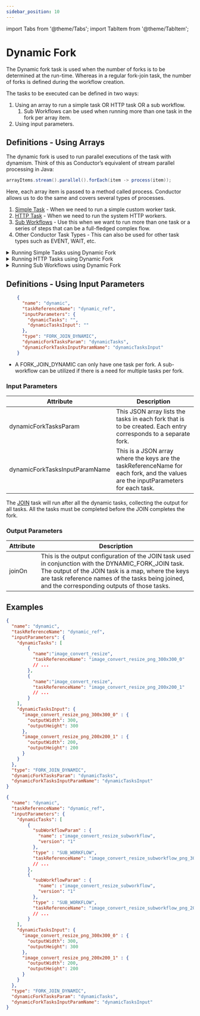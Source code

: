 ```yaml
---
sidebar_position: 10
---
```


import Tabs from '@theme/Tabs';
import TabItem from '@theme/TabItem';

# Dynamic Fork

The Dynamic fork task is used when the number of forks is to be determined at the run-time. Whereas in a regular fork-join task, the number of forks is defined during the workflow creation.

The tasks to be executed can be defined in two ways:

1. Using an array to run a simple task OR HTTP task OR a sub workflow.
    1. Sub Workflows can be used when running more than one task in the fork per array item.
2. Using input parameters.

## Definitions - Using Arrays

The dynamic fork is used to run parallel executions of the task with dynamism. Think of this as Conductor’s equivalent of stream parallel processing in Java:

```java
arrayItems.stream().parallel().forEach(item -> process(item));
```

Here, each array item is passed to a method called process. Conductor allows us to do the same and covers several types of processes.

1. [Simple Task](/content/reference-docs/worker-task) - When we need to run a simple custom worker task.
2. [HTTP Task](/content/reference-docs/system-tasks/http) - When we need to run the system HTTP workers.
3. [Sub Workflows](./sub-workflow) - Use this when we want to run more than one task or a series of steps that can be a full-fledged complex flow.
4. Other Conductor Task Types - This can also be used for other task types such as EVENT, WAIT, etc.

<details><summary>Running Simple Tasks using Dynamic Fork</summary>
<p>
Run a simple task for each of the inputs provided.

| Attribute      | Description                                               |
| -------------- | --------------------------------------------------------- |
| forkTaskName   | Specify the name of the simple task to execute.           |
| forkTaskInputs | Array of inputs - a task will be executed for each input. |

In this example, each task will be executed with the following input:

```json
    {
      "inputText" : "value1",
      "inputNumber" : 1,
      "index": 0 
    }
```
:::tip
In the task, there will be a value called **index**, which is inserted by the system to represent the array index for the object.
:::

Example:

```json
    {
      "name": "dynamic_workflow_array_simple",
      "description": "Dynamic workflow array - run simple task",
      "tasks": [
        {
          "name": "dynamic_workflow_array_simple",
          "taskReferenceName": "dynamic_workflow_array_simple_ref",
          "inputParameters": {
            "forkTaskName": "update_fruit_list_task",
            "forkTaskInputs": [
              {
                "inputText" : "value1",
                "inputNumber" : 1
              },
              {
                "inputText" : "value2",
                "inputNumber" : 2
              },
              {
                "inputText" : "value3",
                "inputNumber" : 3
              }
            ]
          },
          "type": "FORK_JOIN_DYNAMIC"
        },
        {
          "name": "dynamic_workflow_array_simple_join",
          "taskReferenceName": "dynamic_workflow_array_simple_join_ref",
          "type": "JOIN"
        }
      ]
    }
```
We can also use simple values or a mix of complex and simple objects.
```json
    [
      "apple", "orange", "kiwi"
    ]
```
When using simple values, it will be passed with the key input and an index representing the element's index in the array.
```json
    {
      "input" : "apple", // Value
      "__index" : 0 // Index of the element in the source array
    }
```
</p>
</details>

<details><summary>Running HTTP Tasks using Dynamic Fork</summary>
<p>
To run HTTP, we will use the same parameters as running SIMPLE tasks; as shown above, the value of forkTaskName will be HTTP, and the inputs we provide will be what the HTTP task expects.

:::tip
**method** has a default value of GET and need not be specified if the HTTP call is GET.
:::

Example:
```json
    {
      "name": "dynamic_workflow_array_http",
      "description": "Dynamic workflow array - run HTTP tasks",
      "tasks": [
        {
          "name": "dynamic_workflow_array_http",
          "taskReferenceName": "dynamic_workflow_array_http_ref",
          "inputParameters": {
            "forkTaskName": "HTTP",
            "forkTaskInputs": [
              {
                "uri" : "https://orkes-api-tester.orkesconductor.com/get"
              },
              {
                "uri" : "https://orkes-api-tester.orkesconductor.com/get",
                "method" : "GET"
              }
            ]
          },
          "type": "FORK_JOIN_DYNAMIC",
          "dynamicForkTasksParam": "dynamicTasks",
          "dynamicForkTasksInputParamName": "dynamicTasksInput"
        },
        {
          "name": "dynamic_workflow_array_http_join",
          "taskReferenceName": "dynamic_workflow_array_http_join_ref",
          "type": "JOIN"
        }
      ],
    }
```
</p>
</details>

<details><summary>Running Sub Workflows using Dynamic Fork</summary>
<p>
Run a sub-workflow for each of the inputs provided.

| Attribute               | Description                                               |
| ----------------------- | --------------------------------------------------------- |
| forkTaskWorkflow        | Specify the name of the sub-workflow to be executed.      |
| forkTaskWorkflowVersion | Optional version of the workflow to run.                  |
| forkTaskInputs          | Array of inputs - a task will be executed for each input. |

:::note
**forkTaskWorkflow** - When this value is present, Conductor treats this as a dynamic fork that runs sub workflows.
:::

Example:
```json
    {
      "name": "dynamic_workflow_array_sub_workflow",
      "description": "Dynamic workflow array - run sub workflow tasks",
      "tasks": [
        {
          "name": "dynamic_workflow_array_sub_workflow",
          "taskReferenceName": "dynamic_workflow_array_sub_workflow_ref",
          "inputParameters": {
            "forkTaskWorkflow": "extract_user",
            "forkTaskInputs": [
              {
                 "input" : "value1"
              },
              {
                 "input" : "value2"
              }
            ]
          },
          "type": "FORK_JOIN_DYNAMIC",
          "dynamicForkTasksParam": "dynamicTasks",
          "dynamicForkTasksInputParamName": "dynamicTasksInput"
        },
        {
          "name": "dynamic_workflow_array_sub_workflow_join",
          "taskReferenceName": "dynamic_workflow_array_sub_workflow_join_ref",
          "type": "JOIN"
        }
      ]
    }
```
</p>
</details>

## Definitions - Using Input Parameters

```json
    {
      "name": "dynamic",
      "taskReferenceName": "dynamic_ref",
      "inputParameters": {
        "dynamicTasks": "",
        "dynamicTasksInput": ""
      },
      "type": "FORK_JOIN_DYNAMIC",
      "dynamicForkTasksParam": "dynamicTasks",
      "dynamicForkTasksInputParamName": "dynamicTasksInput"
    }
```
* A FORK_JOIN_DYNAMIC can only have one task per fork. A sub-workflow can be utilized if there is a need for multiple tasks per fork.

### Input Parameters

| Attribute                      | Description                                                                                                                        |
| ------------------------------ | ---------------------------------------------------------------------------------------------------------------------------------- |
| dynamicForkTasksParam          | This JSON array lists the tasks in each fork that is to be created. Each entry corresponds to a separate fork.                     |
| dynamicForkTasksInputParamName | This is a JSON array where the keys are the taskReferenceName for each fork, and the values are the inputParameters for each task. |

The [JOIN](/content/reference-docs/operators/join) task will run after all the dynamic tasks, collecting the output for all tasks. All the tasks must be completed before the JOIN completes the fork.

### Output Parameters

| Attribute | Description                                                                                                                                                                                                                                                                |
| --------- | -------------------------------------------------------------------------------------------------------------------------------------------------------------------------------------------------------------------------------------------------------------------------- |
| joinOn    | This is the output configuration of the JOIN task used in conjunction with the DYNAMIC_FORK_JOIN task. The output of the JOIN task is a map, where the keys are task reference names of the tasks being joined, and the corresponding outputs of those tasks. |

## Examples

<Tabs>
<TabItem value="JSON" label="JSON Task">

```json
{
  "name": "dynamic",
  "taskReferenceName": "dynamic_ref",
  "inputParameters": {
    "dynamicTasks": [
        {
          "name":"image_convert_resize",
          "taskReferenceName": "image_convert_resize_png_300x300_0"
          // ...
        },
        {
          "name":"image_convert_resize",
          "taskReferenceName": "image_convert_resize_png_200x200_1"
          // ...
        }
    ],
    "dynamicTasksInput": {
      "image_convert_resize_png_300x300_0" : {
        "outputWidth": 300,
        "outputHeight": 300
      },
      "image_convert_resize_png_200x200_1" : {
        "outputWidth": 200,
        "outputHeight": 200
      }
    }
  },
  "type": "FORK_JOIN_DYNAMIC",
  "dynamicForkTasksParam": "dynamicTasks",
  "dynamicForkTasksInputParamName": "dynamicTasksInput"
}
```

</TabItem>

<TabItem value="JSON Sub Workflow" label="JSON Sub Workflow">

```json
{
  "name": "dynamic",
  "taskReferenceName": "dynamic_ref",
  "inputParameters": {
    "dynamicTasks": [
        {
          "subWorkflowParam" : {
            "name": :"image_convert_resize_subworkflow",
            "version": "1"
          },
          "type" : "SUB_WORKFLOW",
          "taskReferenceName": "image_convert_resize_subworkflow_png_300x300_0",
          // ...
        },
        {
          "subWorkflowParam" : {
            "name": :"image_convert_resize_subworkflow",
            "version": "1"
          },
          "type" : "SUB_WORKFLOW",
          "taskReferenceName": "image_convert_resize_subworkflow_png_200x200_1",
          // ...
        }
    ],
    "dynamicTasksInput": {
      "image_convert_resize_png_300x300_0" : {
        "outputWidth": 300,
        "outputHeight": 300
      },
      "image_convert_resize_png_200x200_1" : {
        "outputWidth": 200,
        "outputHeight": 200
      }
    }
  },
  "type": "FORK_JOIN_DYNAMIC",
  "dynamicForkTasksParam": "dynamicTasks",
  "dynamicForkTasksInputParamName": "dynamicTasksInput"
}
```

</TabItem>
</Tabs>
